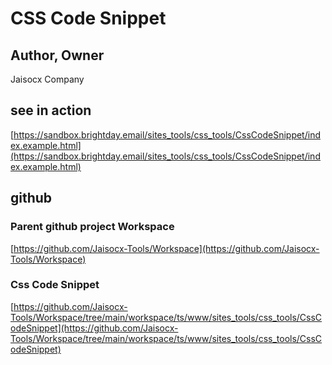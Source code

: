 # CSS Code Snippet

## Author, Owner
Jaisocx Company

## see in action

[https://sandbox.brightday.email/sites_tools/css_tools/CssCodeSnippet/index.example.html](https://sandbox.brightday.email/sites_tools/css_tools/CssCodeSnippet/index.example.html)


## github

### Parent github project Workspace
[https://github.com/Jaisocx-Tools/Workspace](https://github.com/Jaisocx-Tools/Workspace)


### Css Code Snippet
[https://github.com/Jaisocx-Tools/Workspace/tree/main/workspace/ts/www/sites_tools/css_tools/CssCodeSnippet](https://github.com/Jaisocx-Tools/Workspace/tree/main/workspace/ts/www/sites_tools/css_tools/CssCodeSnippet)


